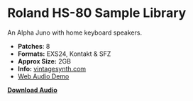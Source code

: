 # Roland HS-80 Sample Library
 
An Alpha Juno with home keyboard speakers. 

-   **Patches**: 8
-   **Formats:** EXS24, Kontakt & SFZ
-   **Approx Size:** 2GB
-   **Info:** [vintagesynth.com](http://www.vintagesynth.com/roland/ajuno2.php)
- [Web Audio Demo](https://www.modularsamples.com/Demos/demos/hs80.html)

**[Download Audio](https://github.com/publicsamples/Roland-HS-80/releases/tag/1.0)**
